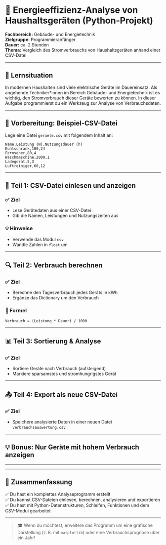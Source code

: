 
# 🔌 Energieeffizienz-Analyse von Haushaltsgeräten (Python-Projekt)

**Fachbereich:** Gebäude- und Energietechnik  
**Zielgruppe:** Programmieranfänger  
**Dauer:** ca. 2 Stunden  
**Thema:** Vergleich des Stromverbrauchs von Haushaltsgeräten anhand einer CSV-Datei

---

## 🧠 Lernsituation

In modernen Haushalten sind viele elektrische Geräte im Dauereinsatz. Als angehende Techniker*innen im Bereich Gebäude- und Energietechnik ist es wichtig, den Stromverbrauch dieser Geräte bewerten zu können. In dieser Aufgabe programmierst du ein Werkzeug zur Analyse von Verbrauchsdaten.

---

## 📁 Vorbereitung: Beispiel-CSV-Datei

Lege eine Datei `geraete.csv` mit folgendem Inhalt an:

```csv
Name,Leistung (W),Nutzungsdauer (h)
Kühlschrank,100,24
Fernseher,80,4
Waschmaschine,2000,1
Ladegerät,5,3
Luftreiniger,60,12
```

---

## 🧩 Teil 1: CSV-Datei einlesen und anzeigen

### ✅ Ziel
- Lese Gerätedaten aus einer CSV-Datei
- Gib die Namen, Leistungen und Nutzungszeiten aus

### 💡 Hinweise
- Verwende das Modul `csv`
- Wandle Zahlen in `float` um

<!-- ### 🧪 Beispielcode
```python
import csv

def lade_geraete_datei(dateiname):
    geraete = []
    with open(dateiname, newline='') as csvfile:
        reader = csv.DictReader(csvfile)
        for row in reader:
            geraet = {
                "name": row["Name"],
                "leistung": float(row["Leistung (W)"]),
                "dauer": float(row["Nutzungsdauer (h)"])
            }
            geraete.append(geraet)
    return geraete

geraete = lade_geraete_datei("geraete.csv")

print("\n--- Geräte aus CSV-Datei ---")
for g in geraete:
    print(f"{g['name']} – {g['leistung']} W – {g['dauer']} h")
``` -->

---

## 🔍 Teil 2: Verbrauch berechnen

### ✅ Ziel
- Berechne den Tagesverbrauch jedes Geräts in kWh
- Ergänze das Dictionary um den Verbrauch

### 📐 Formel
```
Verbrauch = (Leistung * Dauer) / 1000
```

<!-- ### 🧪 Beispielcode
```python
for g in geraete:
    g["verbrauch"] = (g["leistung"] * g["dauer"]) / 1000

print("\n--- Geräte mit Verbrauch ---")
for g in geraete:
    print(f"{g['name']}: {g['verbrauch']:.2f} kWh/Tag")
``` -->

---

## 📊 Teil 3: Sortierung & Analyse

### ✅ Ziel
- Sortiere Geräte nach Verbrauch (aufsteigend)
- Markiere sparsamstes und stromhungrigstes Gerät

<!-- ### 🧪 Beispielcode
```python
geraete.sort(key=lambda x: x["verbrauch"])

print("\n--- Sortierter Verbrauch ---")
for i, g in enumerate(geraete):
    status = ""
    if i == 0:
        status = " (effizientestes)"
    elif i == len(geraete) - 1:
        status = " (höchster Verbrauch)"
    print(f"{g['name']}: {g['verbrauch']:.2f} kWh/Tag{status}")
``` -->

---

## 📤 Teil 4: Export als neue CSV-Datei

### ✅ Ziel
- Speichere analysierte Daten in einer neuen Datei `verbrauchsauswertung.csv`

<!-- ### 🧪 Beispielcode
```python
def speichere_geraete_csv(geraete, dateiname):
    with open(dateiname, "w", newline='') as csvfile:
        writer = csv.writer(csvfile)
        writer.writerow(["Name", "Leistung (W)", "Nutzungsdauer (h)", "Verbrauch (kWh)"])
        for g in geraete:
            writer.writerow([g["name"], g["leistung"], g["dauer"], f"{g['verbrauch']:.2f}"])

speichere_geraete_csv(geraete, "verbrauchsauswertung.csv")
print("\nAnalyse wurde in 'verbrauchsauswertung.csv' gespeichert.")
``` -->

---

## 💡 Bonus: Nur Geräte mit hohem Verbrauch anzeigen

<!-- ### 🧪 Beispielcode
```python
schwelle = 1.5
print(f"\n--- Geräte mit Verbrauch über {schwelle} kWh ---")
for g in geraete:
    if g["verbrauch"] > schwelle:
        print(f"{g['name']}: {g['verbrauch']:.2f} kWh")
``` -->

---
<!-- 
# 🧩 Gesamtlösung

```python
import csv

def lade_geraete_datei(dateiname):
    geraete = []
    with open(dateiname, newline='') as csvfile:
        reader = csv.DictReader(csvfile)
        for row in reader:
            geraet = {
                "name": row["Name"],
                "leistung": float(row["Leistung (W)"]),
                "dauer": float(row["Nutzungsdauer (h)"])
            }
            geraete.append(geraet)
    return geraete

def berechne_verbrauch(geraete):
    for g in geraete:
        g["verbrauch"] = (g["leistung"] * g["dauer"]) / 1000

def sortiere_geraete(geraete):
    geraete.sort(key=lambda x: x["verbrauch"])

def ausgabe_geraete(geraete):
    print("\n--- Sortierter Verbrauch ---")
    for i, g in enumerate(geraete):
        status = ""
        if i == 0:
            status = " (effizientestes)"
        elif i == len(geraete) - 1:
            status = " (höchster Verbrauch)"
        print(f"{g['name']}: {g['verbrauch']:.2f} kWh/Tag{status}")

def speichere_geraete_csv(geraete, dateiname):
    with open(dateiname, "w", newline='') as csvfile:
        writer = csv.writer(csvfile)
        writer.writerow(["Name", "Leistung (W)", "Nutzungsdauer (h)", "Verbrauch (kWh)"])
        for g in geraete:
            writer.writerow([g["name"], g["leistung"], g["dauer"], f"{g['verbrauch']:.2f}"])

# Hauptprogramm
geraete = lade_geraete_datei("geraete.csv")
berechne_verbrauch(geraete)
sortiere_geraete(geraete)
ausgabe_geraete(geraete)
speichere_geraete_csv(geraete, "verbrauchsauswertung.csv")
``` -->

---

## 🏁 Zusammenfassung

✅ Du hast ein komplettes Analyseprogramm erstellt  
✅ Du kannst CSV-Dateien einlesen, berechnen, analysieren und exportieren  
✅ Du hast mit Python-Datenstrukturen, Schleifen, Funktionen und dem CSV-Modul gearbeitet

---

> 🎓 Wenn du möchtest, erweitere das Programm um eine grafische Darstellung (z. B. mit `matplotlib`) oder eine Verbrauchsprognose über ein Jahr!
